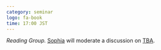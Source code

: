 ```yaml
---
category: seminar
logo: fa-book
time: 17:00 JST
---
```


*Reading Group.* [Sophia](https://peithous.github.io/) will moderate a discussion on [TBA](.).